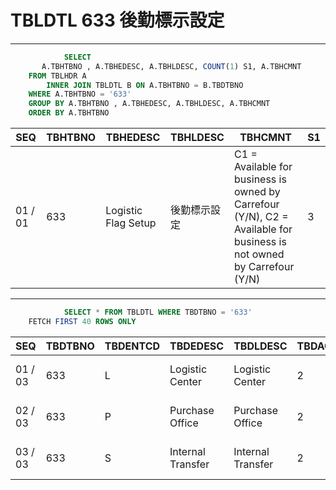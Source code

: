 # TBLDTL 633 後勤標示設定 

---

```sql
            SELECT
       A.TBHTBNO , A.TBHEDESC, A.TBHLDESC, COUNT(1) S1, A.TBHCMNT
    FROM TBLHDR A
        INNER JOIN TBLDTL B ON A.TBHTBNO = B.TBDTBNO
    WHERE A.TBHTBNO = '633'
    GROUP BY A.TBHTBNO , A.TBHEDESC, A.TBHLDESC, A.TBHCMNT
    ORDER BY A.TBHTBNO

```

|SEQ|TBHTBNO|TBHEDESC|TBHLDESC|TBHCMNT|S1|
| -- | -- | -- | -- | -- | -- |
|01 / 01|633|Logistic Flag Setup|後勤標示設定|C1 = Available for business is owned by Carrefour (Y/N), C2 = Available for business is not owned by Carrefour (Y/N)|3|


---


```sql
            SELECT * FROM TBLDTL WHERE TBDTBNO = '633'
    FETCH FIRST 40 ROWS ONLY

```

|SEQ|TBDTBNO|TBDENTCD|TBDEDESC|TBDLDESC|TBDACCES|TBDNUM1|TBDNUM2|TBDNUM3|TBDNUM4|TBDCHA1|TBDCHA2|TBDCHA3|TBDCHA4|TBDDAT1|TBDDAT2|TBDCRE|TBDUPD|TBDUSR|
| -- | -- | -- | -- | -- | -- | -- | -- | -- | -- | -- | -- | -- | -- | -- | -- | -- | -- | -- |
|01 / 03|633|L|Logistic Center|Logistic Center|2|null|null|null|null|Y|Y|null|null|null|null|2008-09-08 00:00:00.0|2015-05-29 19:00:49.0|SSFIX_25550|
|02 / 03|633|P|Purchase Office|Purchase Office|2|null|null|null|null|Y|N|null|null|null|null|2008-09-08 00:00:00.0|2022-08-22 15:41:31.0|PMD-8443-pt1|
|03 / 03|633|S|Internal Transfer|Internal Transfer|2|null|null|null|null|Y|Y|null|null|null|null|2008-09-08 00:00:00.0|2022-08-22 15:41:31.0|PMD-8443-pt1|

